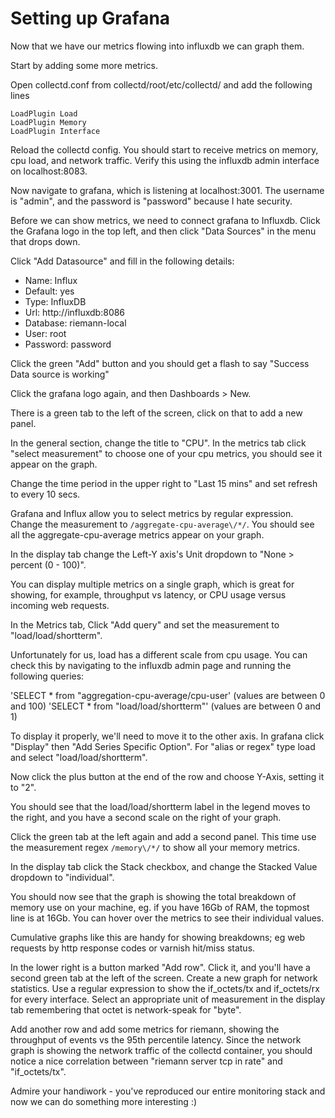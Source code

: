 # Setting up Grafana

Now that we have our metrics flowing into influxdb we can graph them.

Start by adding some more metrics. 

Open collectd.conf from collectd/root/etc/collectd/ and add the following lines

```
LoadPlugin Load
LoadPlugin Memory
LoadPlugin Interface
```

Reload the collectd config. You should start to receive metrics on memory, cpu load, and network traffic. Verify this using the influxdb admin interface on localhost:8083.

Now navigate to grafana, which is listening at localhost:3001. The username is "admin", and the password is "password" because I hate security.

Before we can show metrics, we need to connect grafana to Influxdb. Click the Grafana logo in the top left, and then click "Data Sources" in the menu that drops down.

Click "Add Datasource" and fill in the following details:

- Name: Influx
- Default: yes
- Type: InfluxDB
- Url: http://influxdb:8086
- Database: riemann-local
- User: root
- Password: password


Click the green "Add" button and you should get a flash to say "Success
Data source is working"

Click the grafana logo again, and then Dashboards > New.

There is a green tab to the left of the screen, click on that to add a new panel. 

In the general section, change the title to "CPU".
In the metrics tab click "select measurement" to choose one of your cpu metrics, you should see it appear on the graph.

Change the time period in the upper right to "Last 15 mins" and set refresh to every 10 secs.

Grafana and Influx allow you to select metrics by regular expression. Change the measurement to `/aggregate-cpu-average\/*/`. You should see all the aggregate-cpu-average metrics appear on your graph.

In the display tab change the Left-Y axis's Unit dropdown to "None > percent (0 - 100)".

You can display multiple metrics on a single graph, which is great for showing, for example, throughput vs latency, or CPU usage versus incoming web requests.

In the Metrics tab, Click "Add query" and set the measurement to "load/load/shortterm". 

Unfortunately for us, load has a different scale from cpu usage. You can check this by navigating to the influxdb admin page and running the following queries:

'SELECT * from "aggregation-cpu-average/cpu-user' (values are between 0 and 100)
'SELECT * from "load/load/shortterm"' (values are between 0 and 1)

To display it properly, we'll need to move it to the other axis. In grafana click "Display" then "Add Series Specific Option". For "alias or regex" type load and select "load/load/shortterm".

Now click the plus button at the end of the row and choose Y-Axis, setting it to "2".

You should see that the load/load/shortterm label in the legend moves to the right, and you have a second scale on the right of your graph.


Click the green tab at the left again and add a second panel. This time use the measurement regex `/memory\/*/` to show all your memory metrics.

In the display tab click the Stack checkbox, and change the Stacked Value dropdown to "individual".

You should now see that the graph is showing the total breakdown of memory use on your machine, eg. if you have 16Gb of RAM, the topmost line is at 16Gb. You can hover over the metrics to see their individual values.

Cumulative graphs like this are handy for showing breakdowns; eg web requests by http response codes or varnish hit/miss status.

In the lower right is a button marked "Add row". Click it, and you'll have a second green tab at the left of the screen. Create a new graph for network statistics. Use a regular expression to show the if_octets/tx and if_octets/rx for every interface. Select an appropriate unit of measurement in the display tab remembering that octet is network-speak for "byte".


Add another row and add some metrics for riemann, showing the throughput of events vs the 95th percentile latency. Since the network graph is showing the network traffic of the collectd container, you should notice a nice correlation between "riemann server tcp in rate" and "if_octets/tx".

Admire your handiwork - you've reproduced our entire monitoring stack and now we can do something more interesting :)
